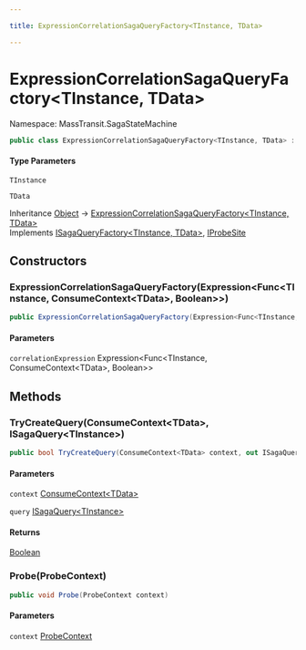 ```yaml
---

title: ExpressionCorrelationSagaQueryFactory<TInstance, TData>

---
```


# ExpressionCorrelationSagaQueryFactory\<TInstance, TData\>

Namespace: MassTransit.SagaStateMachine

```csharp
public class ExpressionCorrelationSagaQueryFactory<TInstance, TData> : ISagaQueryFactory<TInstance, TData>, IProbeSite
```

#### Type Parameters

`TInstance`<br/>

`TData`<br/>

Inheritance [Object](https://learn.microsoft.com/en-us/dotnet/api/system.object) → [ExpressionCorrelationSagaQueryFactory\<TInstance, TData\>](../masstransit-sagastatemachine/expressioncorrelationsagaqueryfactory-2)<br/>
Implements [ISagaQueryFactory\<TInstance, TData\>](../../masstransit-abstractions/masstransit/isagaqueryfactory-2), [IProbeSite](../../masstransit-abstractions/masstransit/iprobesite)

## Constructors

### **ExpressionCorrelationSagaQueryFactory(Expression\<Func\<TInstance, ConsumeContext\<TData\>, Boolean\>\>)**

```csharp
public ExpressionCorrelationSagaQueryFactory(Expression<Func<TInstance, ConsumeContext<TData>, bool>> correlationExpression)
```

#### Parameters

`correlationExpression` Expression\<Func\<TInstance, ConsumeContext\<TData\>, Boolean\>\><br/>

## Methods

### **TryCreateQuery(ConsumeContext\<TData\>, ISagaQuery\<TInstance\>)**

```csharp
public bool TryCreateQuery(ConsumeContext<TData> context, out ISagaQuery<TInstance> query)
```

#### Parameters

`context` [ConsumeContext\<TData\>](../../masstransit-abstractions/masstransit/consumecontext-1)<br/>

`query` [ISagaQuery\<TInstance\>](../../masstransit-abstractions/masstransit/isagaquery-1)<br/>

#### Returns

[Boolean](https://learn.microsoft.com/en-us/dotnet/api/system.boolean)<br/>

### **Probe(ProbeContext)**

```csharp
public void Probe(ProbeContext context)
```

#### Parameters

`context` [ProbeContext](../../masstransit-abstractions/masstransit/probecontext)<br/>
